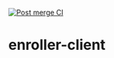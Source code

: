 [![Post merge CI](https://github.com/OpsInc/enroller-client/actions/workflows/post-merge.yml/badge.svg)](https://github.com/OpsInc/enroller-client/actions/workflows/post-merge.yml)
# enroller-client
